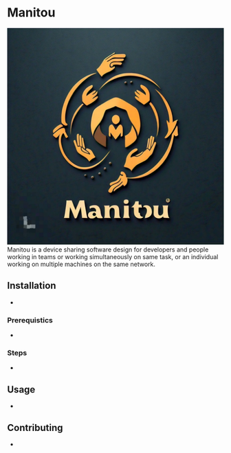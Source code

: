 # Manitou
![manitou](./manitou.png)
Manitou is a device sharing software design for developers and people working in teams or working simultaneously on same task, or an individual working on multiple machines on the same network.

## Installation
-

### Prerequistics
-
### Steps
-
## Usage
-
## Contributing
-
